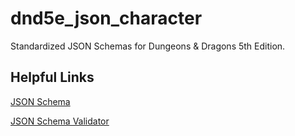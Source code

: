 # dnd5e_json_character
Standardized JSON Schemas for Dungeons &amp; Dragons 5th Edition.

## Helpful Links
[JSON Schema](https://json-schema.org/)

[JSON Schema Validator](https://www.jsonschemavalidator.net/)
